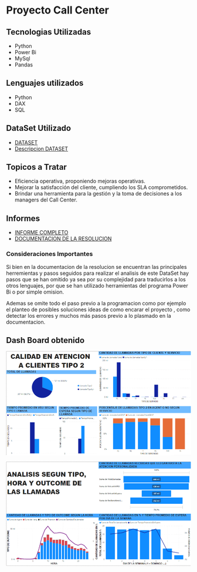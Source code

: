 # Proyecto Call Center 

## Tecnologias Utilizadas 

- Python 
- Power Bi 
- MySql
- Pandas

## Lenguajes utilizados 

- Python 
- DAX 
- SQL 

## DataSet Utilizado 
* [DATASET](https://drive.google.com/drive/folders/1y0QiLALrKI-gMv-xWAWDffVv4_Z8kacS?usp=sharing) 
* [Descripcion DATASET](/Resolucion%20Integrador/Call%20Center/Ejercicio%20Call%20Center%20-%20Descripción%20del%20DataSet.docx)
## Topicos a Tratar 

* Eficiencia operativa, proponiendo mejoras operativas.
* Mejorar la satisfacción del cliente, cumpliendo los SLA comprometidos.
* Brindar una herramienta para la gestión y la toma de decisiones a los managers del Call Center.

## Informes 
* [INFORME COMPLETO](/Resolucion%20Integrador/Call%20Center/informearkdown.md)
* [DOCUMENTACION DE LA RESOLUCION](/Resolucion%20Integrador/Call%20Center/Documentacion.md)

### Consideraciones Importantes
Si bien en la documentacion de la resolucion se encuentran las principales herremientas y pasos seguidos para realizar el analisis de este DataSet hay pasos que se han omitido ya sea por su complejidad para traducirlos a los otros lenguajes, por que se han utilizado herramientas del programa Power Bi o por simple omision. 

Ademas se omite todo el paso previo a la programacion como por ejemplo el planteo de posibles soluciones ideas de como encarar el proyecto , como detectar los errores y muchos más pasos previo a lo plasmado en la documentacion. 

## Dash Board obtenido 

![](img/DashBoard1.png)

![](img/dashboard2.png)
